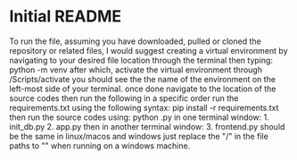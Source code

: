 # Initial README

To run the file, assuming you have downloaded, pulled or cloned the repository or related files, I would suggest creating a virtual environment by navigating to your desired file location through the terminal then typing:
    python -m venv <environment-name>
after which, activate the virtual environment through 
    <environment-name>/Scripts/activate
you should see the the name of the environment on the left-most side of your terminal.
once done navigate to the location of the source codes then run the following in a specific order
run the requirements.txt using the following syntax:
    pip install -r requirements.txt
then run the source codes using:
    python <filename>.py
in one terminal window:
    1. init_db.py
    2. app.py
then in another terminal window:
    3. frontend.py
should be the same in linux/macos and windows just replace the "/" in the file paths to "\" when running on a windows machine.